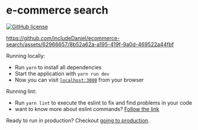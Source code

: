 # e-commerce search

[![GitHub license](https://img.shields.io/badge/license-MIT-blue.svg)](https://github.com/includeDaniel/ecommerce-search/blob/main/LICENSE)

https://github.com/includeDaniel/ecommerce-search/assets/62966657/8b52a62a-a195-419f-9a0d-469522a44fbf

Running locally: 

-  Run `yarn` to install all dependencies
-  Start the application with `yarn run dev`
-  Now you can visit [`localhost:3000`](http://localhost:3000) from your browser

Running lint:

-  Run `yarn lint` to execute the eslint to fix and find problems in your code
-  want to know more about eslint commands? [Follow the link](https://eslint.org/docs/latest/use/command-line-interface)

Ready to run in production? Checkout [going to production](https://nextjs.org/docs/pages/building-your-application/deploying/production-checklist).
